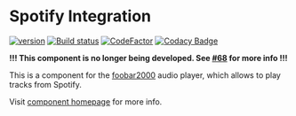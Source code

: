 # Spotify Integration
[![version][version_badge]][changelog] [![Build status][appveyor_badge]](https://ci.appveyor.com/project/TheQwertiest/foo-spotify/branch/master) [![CodeFactor][codefactor_badge]](https://www.codefactor.io/repository/github/theqwertiest/foo_spotify/overview/master) [![Codacy Badge][codacy_badge]](https://www.codacy.com/gh/TheQwertiest/foo_spotify/dashboard?utm_source=github.com&amp;utm_medium=referral&amp;utm_content=TheQwertiest/foo_spotify&amp;utm_campaign=Badge_Grade) 

**!!! This component is no longer being developed. See [#68](https://github.com/TheQwertiest/foo_spotify/issues/68) for more info !!!**

This is a component for the [foobar2000](https://www.foobar2000.org) audio player, which allows to play tracks from Spotify.

Visit [component homepage](https://theqwertiest.github.io/foo_spotify/) for more info.

[changelog]: CHANGELOG.md
[version_badge]: https://img.shields.io/github/release/theqwertiest/foo_spotify.svg
[appveyor_badge]: https://ci.appveyor.com/api/projects/status/t5bhoxmfgavhq81m/branch/master?svg=true
[codacy_badge]: https://app.codacy.com/project/badge/Grade/c2d3b3a99ce640ad8c1512784e15910f
[codefactor_badge]: https://www.codefactor.io/repository/github/theqwertiest/foo_spotify/badge/master
